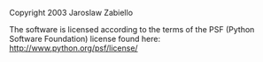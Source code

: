 Copyright 2003 Jaroslaw Zabiello

The software is licensed according to the terms of the PSF (Python Software Foundation) license found here: http://www.python.org/psf/license/